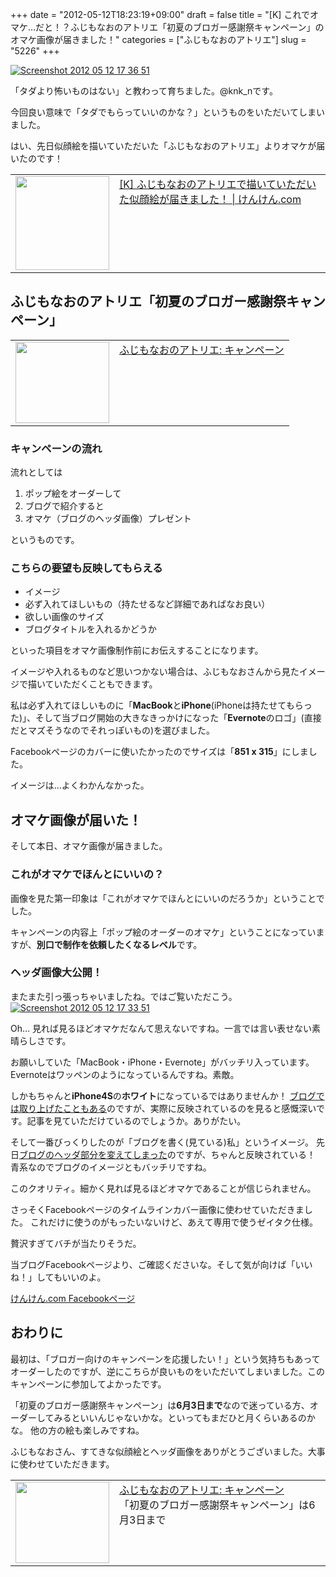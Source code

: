 +++
date = "2012-05-12T18:23:19+09:00"
draft = false
title = "[K] これでオマケ…だと！？ふじもなおのアトリエ「初夏のブロガー感謝祭キャンペーン」のオマケ画像が届きました！"
categories = ["ふじもなおのアトリエ"]
slug = "5226"
+++

<div class="center"><a href="http://knk-n.com/images/2012/05/screenshot-2012-05-12-17.36.51.png"><img src="http://knk-n.com/images/2012/05/screenshot-2012-05-12-17.36.51.png" alt="Screenshot 2012 05 12 17 36 51" title="screenshot 2012-05-12 17.36.51.png" border="0" width="" height="" /></a></div>

「タダより怖いものはない」と教わって育ちました。@knk_nです。

今回良い意味で「タダでもらっていいのかな？」というものをいただいてしまいました。

はい、先日似顔絵を描いていただいた「ふじもなおのアトリエ」よりオマケが届いたのです！

<table width="100%"><td valign="top" width="150"><a href="http://knk-n.com/2012/05/07/new_likeness_drawn_by_fujimonaos_atelier/" target="_blank"><img border="0" src="http://knk-n.com/images/2012/05/201205072102.png" alt="" width="150" /></a></td><td valign="top"><a  href="http://knk-n.com/2012/05/07/new_likeness_drawn_by_fujimonaos_atelier/" target="_blank">[K] ふじもなおのアトリエで描いていただいた似顔絵が届きました！ | けんけん.com</a><script type="text/javascript">var url = "http://knk-n.com/2012/05/07/new_likeness_drawn_by_fujimonaos_atelier/";</script><script src="http://api.b.st-hatena.com/entry.count?url=http://knk-n.com/2012/05/07/new_likeness_drawn_by_fujimonaos_atelier/&callback=hatebTxt"></script>
</td></table><!--more--><h2>ふじもなおのアトリエ「初夏のブロガー感謝祭キャンペーン」</h2>

<table width="100%"><td valign="top" width="150"><a href="http://atelier.fuzimoto.info/p/blog-page_03.html" target="_blank"><img border="0" src="http://capture.heartrails.com/150x130/shadow?http://atelier.fuzimoto.info/p/blog-page_03.html" alt="" width="150" height="130" /></a></td><td valign="top"><a  href="http://atelier.fuzimoto.info/p/blog-page_03.html" target="_blank">ふじもなおのアトリエ: キャンペーン</a><script type="text/javascript">var url = "http://atelier.fuzimoto.info/p/blog-page_03.html";</script><script src="http://api.b.st-hatena.com/entry.count?url=http://atelier.fuzimoto.info/p/blog-page_03.html&callback=hatebTxt"></script>
</td></table>

<h3>キャンペーンの流れ</h3>
流れとしては
<ol>
<li>ポップ絵をオーダーして</li>
<li>ブログで紹介すると</li>
<li>オマケ（ブログのヘッダ画像）プレゼント</li>
</ol>
というものです。
<h3>こちらの要望も反映してもらえる</h3>
<ul>
<li>イメージ</li>
<li>必ず入れてほしいもの（持たせるなど詳細であればなお良い）</li>
<li>欲しい画像のサイズ</li>
<li>ブログタイトルを入れるかどうか</li>
</ul>
といった項目をオマケ画像制作前にお伝えすることになります。

イメージや入れるものなど思いつかない場合は、ふじもなおさんから見たイメージで描いていただくこともできます。

私は必ず入れてほしいものに「<strong>MacBook</strong>と<strong>iPhone</strong>(iPhoneは持たせてもらった)」、そして当ブログ開始の大きなきっかけになった「<strong>Evernote</strong>のロゴ」(直接だとマズそうなのでそれっぽいもの)を選びました。

Facebookページのカバーに使いたかったのでサイズは「<strong>851 x 315</strong>」にしました。

イメージは…よくわかんなかった。

<h2>オマケ画像が届いた！</h2>
そして本日、オマケ画像が届きました。
<h3>これがオマケでほんとにいいの？</h3>
画像を見た第一印象は「これがオマケでほんとにいいのだろうか」ということでした。

キャンペーンの内容上「ポップ絵のオーダーのオマケ」ということになっていますが、<strong>別口で制作を依頼したくなるレベル</strong>です。

<h3>ヘッダ画像大公開！</h3>
またまた引っ張っちゃいましたね。ではご覧いただこう。

<div class="center"><a href="http://knk-n.com/images/2012/05/screenshot-2012-05-12-17.33.51.jpg"><img src="http://knk-n.com/images/2012/05/screenshot-2012-05-12-17.33.51.jpg" alt="Screenshot 2012 05 12 17 33 51" title="screenshot 2012-05-12 17.33.51.jpg" border="0" width="" height="" /></a></div>

Oh…
見れば見るほどオマケだなんて思えないですね。一言では言い表せない素晴らしさです。

お願いしていた「MacBook・iPhone・Evernote」がバッチリ入っています。Evernoteはワッペンのようになっているんですね。素敵。

しかもちゃんと<strong>iPhone4S</strong>の<strong>ホワイト</strong>になっているではありませんか！
<a href="http://knk-n.com/2011/10/18/iphone4s_bough/" target="_blank">ブログでは取り上げたこともある</a>のですが、実際に反映されているのを見ると感慨深いです。記事を見ていただけているのでしょうか。ありがたい。

そして一番びっくりしたのが「ブログを書く(見ている)私」というイメージ。
先日<a href="http://knk-n.com/2012/05/11/refresh_blog_header_by_shintarowfresh_at_frasm/" target="_blank">ブログのヘッダ部分を変えてしまった</a>のですが、ちゃんと反映されている！
青系なのでブログのイメージともバッチリですね。

このクオリティ。細かく見れば見るほどオマケであることが信じられません。

さっそくFacebookページのタイムラインカバー画像に使わせていただきました。
これだけに使うのがもったいないけど、あえて専用で使うゼイタク仕様。

贅沢すぎてバチが当たりそうだ。

当ブログFacebookページより、ご確認くださいな。そして気が向けば「いいね！」してもいいのよ。

<p><a href="http://facebook.com/knkncom" target="_blank">けんけん.com Facebookページ</a></p>

<h2>おわりに</h2>
最初は、「ブロガー向けのキャンペーンを応援したい！」という気持ちもあってオーダーしたのですが、逆にこちらが良いものをいただいてしまいました。このキャンペーンに参加してよかったです。

「初夏のブロガー感謝祭キャンペーン」は<strong>6月3日まで</strong>なので迷っている方、オーダーしてみるといいんじゃないかな。といってもまだひと月くらいあるのかな。
他の方の絵も楽しみですね。

ふじもなおさん、すてきな似顔絵とヘッダ画像をありがとうございました。大事に使わせていただきます。

<table width="100%"><td valign="top" width="150"><a href="http://atelier.fuzimoto.info/p/blog-page_03.html" target="_blank"><img border="0" src="http://capture.heartrails.com/150x130/shadow?http://atelier.fuzimoto.info/p/blog-page_03.html" alt="" width="150" height="130" /></a></td><td valign="top"><a  href="http://atelier.fuzimoto.info/p/blog-page_03.html" target="_blank">ふじもなおのアトリエ: キャンペーン</a><script type="text/javascript">var url = "http://atelier.fuzimoto.info/p/blog-page_03.html";</script><script src="http://api.b.st-hatena.com/entry.count?url=http://atelier.fuzimoto.info/p/blog-page_03.html&callback=hatebTxt"></script><br />「初夏のブロガー感謝祭キャンペーン」は6月3日まで
</td></table>
